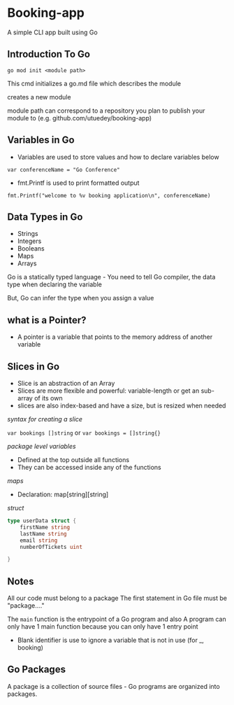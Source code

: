 # Booking-app
A simple CLI app built using Go

## Introduction To Go

```
go mod init <module path>
```

This cmd initializes a go.md file which describes the module

creates a new module

module path can correspond to a repository you plan to publish
your module to  (e.g. github.com/utuedey/booking-app)

## Variables in Go

- Variables are used to store values and how to declare variables below

`var conferenceName = "Go Conference"`

- fmt.Printf is used to print formatted output

```
fmt.Printf("welcome to %v booking application\n", conferenceName)
```

## Data Types in Go
- Strings
- Integers
- Booleans
- Maps
- Arrays

Go is a statically typed language - You need to tell Go compiler, the data type when declaring the variable

But, Go can infer the type when you assign a value

## what is a Pointer?

- A pointer is a variable that points to the memory address of another variable

## Slices in Go
- Slice is an abstraction of an Array
- Slices are more flexible and powerful: variable-length or get an sub-array of its own
- slices are also index-based and have a size, but is resized when needed

*syntax for creating a slice*

`var bookings []string` or `var bookings = []string{}`

*package level variables*

- Defined at the top outside all functions
- They can be accessed inside any of the functions

*maps*
- Declaration: map[string][string]

*struct*

```Go
type userData struct {
    firstName string
    lastName string
    email string
    numberOfTickets uint

}
```

## Notes

All our code must belong to a package
The first statement in Go file must be "package...."

The `main` function is the entrypoint of a Go program and also A program can only have 1 main function because you can only have 1 entry point

- Blank identifier is use to ignore a variable that is not in use (for _, booking)

## Go Packages
A package is a collection of source files - Go programs are organized into packages.
